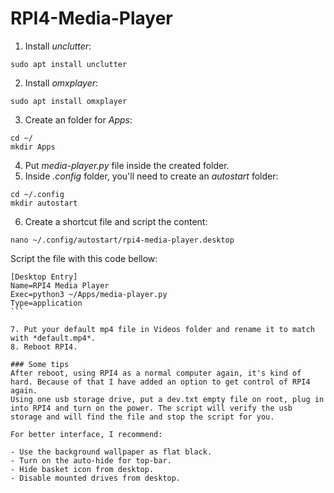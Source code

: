 # RPI4-Media-Player

1. Install *unclutter*:

```shell
sudo apt install unclutter
```

2. Install *omxplayer*:

```shell
sudo apt install omxplayer
```

3. Create an folder for *Apps*:

```shell
cd ~/
mkdir Apps
```
4. Put *media-player.py* file inside the created folder.
5. Inside *.config* folder, you'll need to create an *autostart* folder:

```shell
cd ~/.config
mkdir autostart
```

6. Create a shortcut file and script the content:

```shell
nano ~/.config/autostart/rpi4-media-player.desktop
```

Script the file with this code bellow:

````shell
[Desktop Entry]
Name=RPI4 Media Player
Exec=python3 ~/Apps/media-player.py
Type=application
```

7. Put your default mp4 file in Videos folder and rename it to match with *default.mp4*.
8. Reboot RPI4.

### Some tips
After reboot, using RPI4 as a normal computer again, it's kind of hard. Because of that I have added an option to get control of RPI4 again.
Using one usb storage drive, put a dev.txt empty file on root, plug in into RPI4 and turn on the power. The script will verify the usb storage and will find the file and stop the script for you.

For better interface, I recommend:

- Use the background wallpaper as flat black.
- Turn on the auto-hide for top-bar.
- Hide basket icon from desktop.
- Disable mounted drives from desktop.
